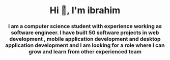 <h1 align="center">Hi 👋, I'm ibrahim</h1>
<h3 align="center">I am a computer science student with experience working as software engineer. I have built 50 software projects in web development , mobile application development and  desktop application  development and I am looking for a role where I can grow and learn from other experienced team
</h3>



